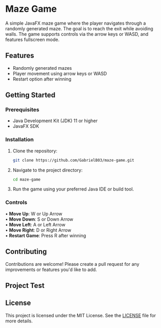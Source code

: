 # Maze Game

A simple JavaFX maze game where the player navigates through a randomly generated maze. The goal is to reach the exit while avoiding walls. The game supports controls via the arrow keys or WASD, and features fullscreen mode.

## Features

- Randomly generated mazes
- Player movement using arrow keys or WASD
- Restart option after winning

## Getting Started

### Prerequisites

- Java Development Kit (JDK) 11 or higher
- JavaFX SDK

### Installation

1. Clone the repository:
   ```bash
   git clone https://github.com/GabrielB03/maze-game.git
   ```
2. Navigate to the project directory:
   ```bash
   cd maze-game
   ```
3. Run the game using your preferred Java IDE or build tool.

### Controls

• **Move Up**: W or Up Arrow <br>
• **Move Down**: S or Down Arrow <br>
• **Move Left**: A or Left Arrow <br>
• **Move Right**: D or Right Arrow <br>
• **Restart Game**: Press R after winning

## Contributing

Contributions are welcome! Please create a pull request for any improvements or features you'd like to add.

## Project Test



## License

This project is licensed under the MIT License. See the [LICENSE](LICENSE) file for more details.
